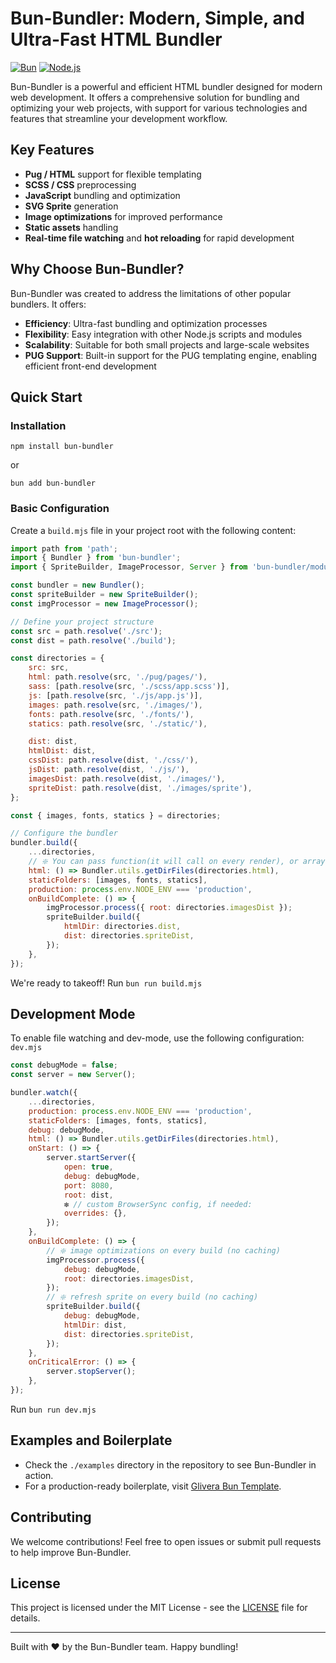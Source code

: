 # Bun-Bundler: Modern, Simple, and Ultra-Fast HTML Bundler

[![Bun](https://img.shields.io/badge/Bun-Compatible-brightgreen.svg)](https://bun.sh/)
[![Node.js](https://img.shields.io/badge/Node.js-Compatible-brightgreen.svg)](https://nodejs.org/)

Bun-Bundler is a powerful and efficient HTML bundler designed for modern web development. It offers a comprehensive solution for bundling and optimizing your web projects, with support for various technologies and features that streamline your development workflow.

## Key Features

- **Pug / HTML** support for flexible templating
- **SCSS / CSS** preprocessing
- **JavaScript** bundling and optimization
- **SVG Sprite** generation
- **Image optimizations** for improved performance
- **Static assets** handling
- **Real-time file watching** and **hot reloading** for rapid development

## Why Choose Bun-Bundler?

Bun-Bundler was created to address the limitations of other popular bundlers. It offers:

- **Efficiency**: Ultra-fast bundling and optimization processes
- **Flexibility**: Easy integration with other Node.js scripts and modules
- **Scalability**: Suitable for both small projects and large-scale websites
- **PUG Support**: Built-in support for the PUG templating engine, enabling efficient front-end development

## Quick Start

### Installation

`npm install bun-bundler`

or

`bun add bun-bundler`

### Basic Configuration

Create a `build.mjs` file in your project root with the following content:

```javascript
import path from 'path';
import { Bundler } from 'bun-bundler';
import { SpriteBuilder, ImageProcessor, Server } from 'bun-bundler/modules';

const bundler = new Bundler();
const spriteBuilder = new SpriteBuilder();
const imgProcessor = new ImageProcessor();

// Define your project structure
const src = path.resolve('./src');
const dist = path.resolve('./build');

const directories = {
	src: src,
	html: path.resolve(src, './pug/pages/'),
	sass: [path.resolve(src, './scss/app.scss')],
	js: [path.resolve(src, './js/app.js')],
	images: path.resolve(src, './images/'),
	fonts: path.resolve(src, './fonts/'),
	statics: path.resolve(src, './static/'),

	dist: dist,
	htmlDist: dist,
	cssDist: path.resolve(dist, './css/'),
	jsDist: path.resolve(dist, './js/'),
	imagesDist: path.resolve(dist, './images/'),
	spriteDist: path.resolve(dist, './images/sprite'),
};

const { images, fonts, statics } = directories;

// Configure the bundler
bundler.build({
	...directories,
	// ❇️ You can pass function(it will call on every render), or array of files
	html: () => Bundler.utils.getDirFiles(directories.html),
	staticFolders: [images, fonts, statics],
	production: process.env.NODE_ENV === 'production',
	onBuildComplete: () => {
		imgProcessor.process({ root: directories.imagesDist });
		spriteBuilder.build({
			htmlDir: directories.dist,
			dist: directories.spriteDist,
		});
	},
});
```

We're ready to takeoff! Run `bun run build.mjs`

## Development Mode

To enable file watching and dev-mode, use the following configuration:
`dev.mjs`

```javascript
const debugMode = false;
const server = new Server();

bundler.watch({
	...directories,
	production: process.env.NODE_ENV === 'production',
	staticFolders: [images, fonts, statics],
	debug: debugMode,
	html: () => Bundler.utils.getDirFiles(directories.html),
	onStart: () => {
		server.startServer({
			open: true,
			debug: debugMode,
			port: 8080,
			root: dist,
			❇️ // custom BrowserSync config, if needed:
			overrides: {},
		});
	},
	onBuildComplete: () => {
		// ❇️ image optimizations on every build (no caching)
		imgProcessor.process({
			debug: debugMode,
			root: directories.imagesDist,
		});
		// ❇️ refresh sprite on every build (no caching)
		spriteBuilder.build({
			debug: debugMode,
			htmlDir: dist,
			dist: directories.spriteDist,
		});
	},
	onCriticalError: () => {
		server.stopServer();
	},
});
```

Run `bun run dev.mjs`

## Examples and Boilerplate

- Check the `./examples` directory in the repository to see Bun-Bundler in action.
- For a production-ready boilerplate, visit [Glivera Bun Template](https://github.com/glivera-team/glivera-bun-template).

## Contributing

We welcome contributions! Feel free to open issues or submit pull requests to help improve Bun-Bundler.

## License

This project is licensed under the MIT License - see the [LICENSE](LICENSE) file for details.

---

Built with ❤️ by the Bun-Bundler team. Happy bundling!
